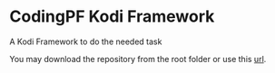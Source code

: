 # CodingPF Kodi Framework

A Kodi Framework to do the needed task

You may download the repository from the root folder or use this [url](https://codingPF.github.io/repository.codingPF/).
